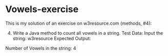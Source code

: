 # Vowels-exercise
This is my solution of an exercise on w3resource.com (methods, #4):

4. Write a Java method to count all vowels in a string.
Test Data:
Input the string: w3resource
Expected Output:

Number of  Vowels in the string: 4
